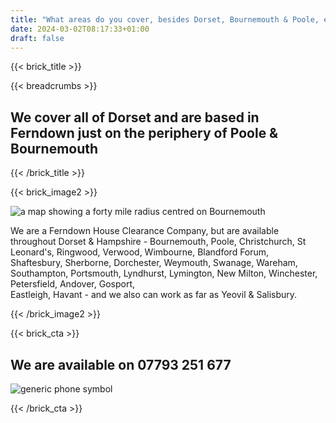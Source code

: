 ```yaml
---
title: "What areas do you cover, besides Dorset, Bournemouth & Poole, etc?"
date: 2024-03-02T08:17:33+01:00
draft: false
---
```


{{< brick_title >}} 

{{< breadcrumbs >}} 

## We cover all of Dorset and are based in Ferndown just on the periphery of Poole & Bournemouth
{{< /brick_title >}} 

{{< brick_image2 >}}

![a map showing a forty mile radius centred on Bournemouth](/uploads/illustrations/cuate/our_areas.png)                                                                        
                                                                                                                                                                                  
                                                                                                                                                                                 
We are a Ferndown House Clearance Company, but are available throughout Dorset & Hampshire - Bournemouth, Poole, Christchurch, St Leonard's, Ringwood, Verwood, Wimbourne, Blandford Forum,     
Shaftesbury, Sherborne, Dorchester, Weymouth, Swanage, Wareham, Southampton, Portsmouth, Lyndhurst, Lymington, New Milton, Winchester, Petersfield, Andover, Gosport,          
Eastleigh, Havant - and we also can work as far as Yeovil & Salisbury.  
 
{{< /brick_image2 >}} 


{{< brick_cta >}}

## We are available on 07793 251 677

![generic phone symbol](/uploads/illustrations/cuate/phone_man.png)


{{< /brick_cta >}}
